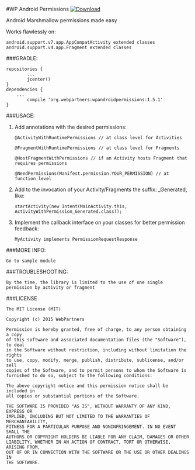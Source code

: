#WP Android Permissions [ ![Download](https://api.bintray.com/packages/firezenk/maven/wpandroidpermissions/images/download.svg) ](https://bintray.com/firezenk/maven/wpandroidpermissions/_latestVersion)

Android Marshmallow permissions made easy

Works flawlessly on:

	android.support.v7.app.AppCompatActivity extended classes
	android.support.v4.app.Fragment extended classes

###GRADLE:

 	repositories {
	    	...
	    	jcenter()
	}
	dependencies {
		...
	        compile 'org.webpartners:wpandroidpermissions:1.5.1'
	}

###USAGE:


1. Add annotations with the desired permissions:

	````
	@ActivityWithRuntimePermissions // at class level for Activities
	
	@FragmentWithRuntimePermissions // at class level for Fragments
	
	@HostFragmentWithPermissions // if an Activity hosts Fragment that requires permissions
	
	@NeedPermissions(Manifest.permission.YOUR_PERMISSION) // at function level
	````
	
2. Add to the invocation of your Activity/Fragments the suffix: _Generated, like:

	````
	startActivity(new Intent(MainActivity.this, ActivityWithPermission_Generated.class));
	````


3. Implement the callback interface on your classes for better permission feedback:

	````
	MyActivity implements PermissionRequestResponse
	````

###MORE INFO:

	Go to sample module
	
###TROUBLESHOOTING:

	By the time, the library is limited to the use of one single permission by activity or fragment


###LICENSE

````
The MIT License (MIT)

Copyright (c) 2015 WebPartners

Permission is hereby granted, free of charge, to any person obtaining a copy
of this software and associated documentation files (the "Software"), to deal
in the Software without restriction, including without limitation the rights
to use, copy, modify, merge, publish, distribute, sublicense, and/or sell
copies of the Software, and to permit persons to whom the Software is
furnished to do so, subject to the following conditions:

The above copyright notice and this permission notice shall be included in
all copies or substantial portions of the Software.

THE SOFTWARE IS PROVIDED "AS IS", WITHOUT WARRANTY OF ANY KIND, EXPRESS OR
IMPLIED, INCLUDING BUT NOT LIMITED TO THE WARRANTIES OF MERCHANTABILITY,
FITNESS FOR A PARTICULAR PURPOSE AND NONINFRINGEMENT. IN NO EVENT SHALL THE
AUTHORS OR COPYRIGHT HOLDERS BE LIABLE FOR ANY CLAIM, DAMAGES OR OTHER
LIABILITY, WHETHER IN AN ACTION OF CONTRACT, TORT OR OTHERWISE, ARISING FROM,
OUT OF OR IN CONNECTION WITH THE SOFTWARE OR THE USE OR OTHER DEALINGS IN
THE SOFTWARE.
````
